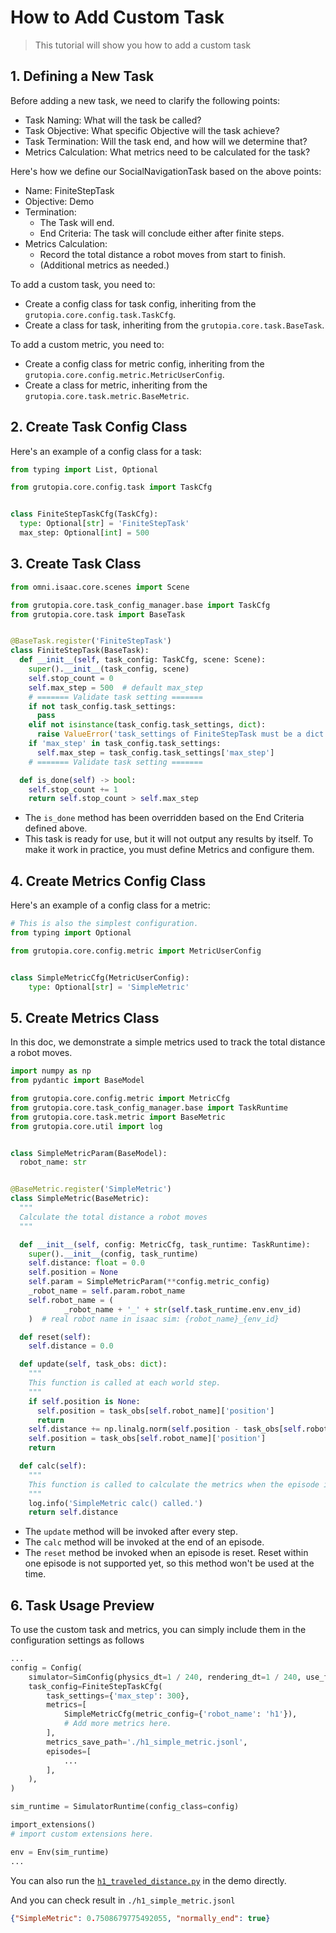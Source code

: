 # How to Add Custom Task

> This tutorial will show you how to add a custom task

## 1. Defining a New Task
Before adding a new task, we need to clarify the following points:

- Task Naming: What will the task be called?
- Task Objective: What specific Objective will the task achieve?
- Task Termination: Will the task end, and how will we determine that?
- Metrics Calculation: What metrics need to be calculated for the task?


Here's how we define our SocialNavigationTask based on the above points:
- Name: FiniteStepTask
- Objective: Demo
- Termination:
  - The Task will end.
  - End Criteria: The task will conclude either after finite steps.
- Metrics Calculation:
  - Record the total distance a robot moves from start to finish.
  - (Additional metrics as needed.)

To add a custom task, you need to:
- Create a config class for task config, inheriting from the `grutopia.core.config.task.TaskCfg`.
- Create a class for task, inheriting from the `grutopia.core.task.BaseTask`.

To add a custom metric, you need to:
- Create a config class for metric config, inheriting from the `grutopia.core.config.metric.MetricUserConfig`.
- Create a class for metric, inheriting from the `grutopia.core.task.metric.BaseMetric`.

## 2. Create Task Config Class

Here's an example of a config class for a task:

```python
from typing import List, Optional

from grutopia.core.config.task import TaskCfg


class FiniteStepTaskCfg(TaskCfg):
  type: Optional[str] = 'FiniteStepTask'
  max_step: Optional[int] = 500

```

## 3. Create Task Class

```Python
from omni.isaac.core.scenes import Scene

from grutopia.core.task_config_manager.base import TaskCfg
from grutopia.core.task import BaseTask


@BaseTask.register('FiniteStepTask')
class FiniteStepTask(BaseTask):
  def __init__(self, task_config: TaskCfg, scene: Scene):
    super().__init__(task_config, scene)
    self.stop_count = 0
    self.max_step = 500  # default max_step
    # ======= Validate task setting =======
    if not task_config.task_settings:
      pass
    elif not isinstance(task_config.task_settings, dict):
      raise ValueError('task_settings of FiniteStepTask must be a dict')
    if 'max_step' in task_config.task_settings:
      self.max_step = task_config.task_settings['max_step']
    # ======= Validate task setting =======

  def is_done(self) -> bool:
    self.stop_count += 1
    return self.stop_count > self.max_step

```
- The `is_done` method has been overridden based on the End Criteria defined above.
- This task is ready for use, but it will not output any results by itself. To make it work in practice, you must define Metrics and configure them.


## 4. Create Metrics Config Class

Here's an example of a config class for a metric:

```python
# This is also the simplest configuration.
from typing import Optional

from grutopia.core.config.metric import MetricUserConfig


class SimpleMetricCfg(MetricUserConfig):
    type: Optional[str] = 'SimpleMetric'
```



## 5. Create Metrics Class

In this doc, we demonstrate a simple metrics used to track the total distance a robot moves.

```Python
import numpy as np
from pydantic import BaseModel

from grutopia.core.config.metric import MetricCfg
from grutopia.core.task_config_manager.base import TaskRuntime
from grutopia.core.task.metric import BaseMetric
from grutopia.core.util import log


class SimpleMetricParam(BaseModel):
  robot_name: str


@BaseMetric.register('SimpleMetric')
class SimpleMetric(BaseMetric):
  """
  Calculate the total distance a robot moves
  """

  def __init__(self, config: MetricCfg, task_runtime: TaskRuntime):
    super().__init__(config, task_runtime)
    self.distance: float = 0.0
    self.position = None
    self.param = SimpleMetricParam(**config.metric_config)
    _robot_name = self.param.robot_name
    self.robot_name = (
            _robot_name + '_' + str(self.task_runtime.env.env_id)
    )  # real robot name in isaac sim: {robot_name}_{env_id}

  def reset(self):
    self.distance = 0.0

  def update(self, task_obs: dict):
    """
    This function is called at each world step.
    """
    if self.position is None:
      self.position = task_obs[self.robot_name]['position']
      return
    self.distance += np.linalg.norm(self.position - task_obs[self.robot_name]['position'])
    self.position = task_obs[self.robot_name]['position']
    return

  def calc(self):
    """
    This function is called to calculate the metrics when the episode is terminated.
    """
    log.info('SimpleMetric calc() called.')
    return self.distance

```
- The `update` method will be invoked after every step.
- The `calc` method will be invoked at the end of an episode.
- The `reset` method be invoked when an episode is reset. Reset within one episode is not supported yet, so this method won't be used at the time.


## 6. Task Usage Preview
To use the custom task and metrics, you can simply include them in the configuration settings as follows

```Python
...
config = Config(
    simulator=SimConfig(physics_dt=1 / 240, rendering_dt=1 / 240, use_fabric=False),
    task_config=FiniteStepTaskCfg(
        task_settings={'max_step': 300},
        metrics=[
            SimpleMetricCfg(metric_config={'robot_name': 'h1'}),
            # Add more metrics here.
        ],
        metrics_save_path='./h1_simple_metric.jsonl',
        episodes=[
            ...
        ],
    ),
)

sim_runtime = SimulatorRuntime(config_class=config)

import_extensions()
# import custom extensions here.

env = Env(sim_runtime)
...
```

You can also run the [`h1_traveled_distance.py`](https://github.com/OpenRobotLab/GRUtopia/blob/main/grutopia/demo/h1_traveled_distance.py) in the demo directly.

And you can check result in `./h1_simple_metric.jsonl`

```json
{"SimpleMetric": 0.7508679775492055, "normally_end": true}
```
